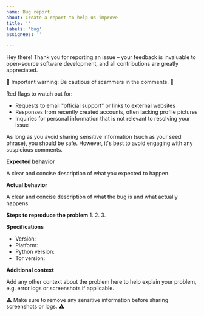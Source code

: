 ```yaml
---
name: Bug report
about: Create a report to help us improve
title: ''
labels: 'bug'
assignees: ''

---
```


Hey there! Thank you for reporting an issue – your feedback is invaluable to open-source software development, and all contributions are greatly appreciated.

🚨 Important warning: Be cautious of scammers in the comments. 🚨

Red flags to watch out for:
- Requests to email "official support" or links to external websites
- Responses from recently created accounts, often lacking profile pictures
- Inquiries for personal information that is not relevant to resolving your issue

As long as you avoid sharing sensitive information (such as your seed phrase), you should be safe. 
However, it's best to avoid engaging with any suspicious comments.


**Expected behavior**

A clear and concise description of what you expected to happen.

**Actual behavior**

A clear and concise description of what the bug is and what actually happens.

**Steps to reproduce the problem**
  1.
  2.
  3.

**Specifications**
  - Version:
  - Platform:
  - Python version:
  - Tor version:

**Additional context**

Add any other context about the problem here to help explain your problem, e.g. error logs or screenshots if applicable. 

⚠️ Make sure to remove any sensitive information before sharing screenshots or logs. ⚠️
